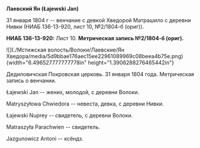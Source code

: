 **Лаевский Ян (Łajewski Jan)**

31 января 1804 г -- венчание с девкой Хведорой Матрашило с деревни Нивки
(НИАБ 136-13-920, лист 10, №2/1804-б (ориг)).

**НИАБ 136-13-920:** Лист 10. **Метрическая запись №2/1804-б (ориг).**

![](./Мстижская волость/Волоки/Лаевские/Ян Хведора/media/5d9bbae176aec15ee22961089969c08beea4b75e.png){width="6.496527777777778in"
height="1.3906288276465442in"}

Дедиловичская Покровская церковь. 31 января 1804 года. Метрическая
запись о венчании.

Łajеwski Jan -- жених, молодой, с деревни Волоки.

Matryszyłowa Chwiedora -- невеста, девка, с деревни Нивки.

Łajewski Nuprey -- свидетель, с деревни Волоки.

Matraszyła Parachwien -- свидетель.

Jazgunowicz Antoni -- ксёндз.
